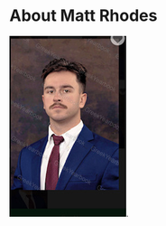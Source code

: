 # About Matt Rhodes
![profile pic](https://github.com/ma77rh0des/ma77rh0des/blob/main/images/profile.jpeg).
